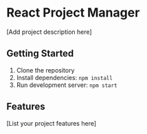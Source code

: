 # React Project Manager

[Add project description here]

## Getting Started

1. Clone the repository
2. Install dependencies: `npm install`
3. Run development server: `npm start`

## Features

[List your project features here]
